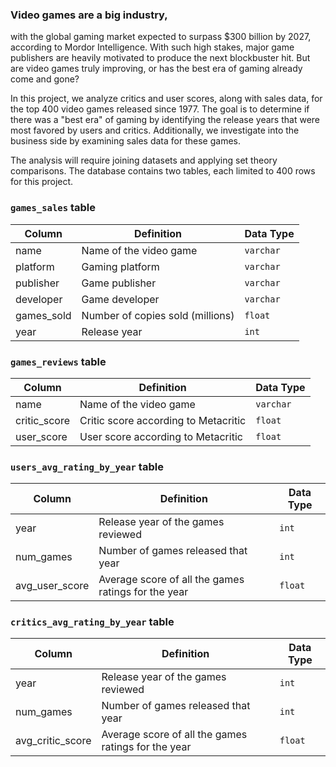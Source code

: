 ### Video games are a big industry, 
with the global gaming market expected to surpass $300 billion by 2027, according to Mordor Intelligence. With such high stakes, major game publishers are heavily motivated to produce the next blockbuster hit. But are video games truly improving, or has the best era of gaming already come and gone?

In this project, we analyze critics and user scores, along with sales data, for the top 400 video games released since 1977. The goal is to determine if there was a "best era" of gaming by identifying the release years that were most favored by users and critics. Additionally, we investigate into the business side by examining sales data for these games.

The analysis will require joining datasets and applying set theory comparisons. The database contains two tables, each limited to 400 rows for this project.

### `games_sales` table

| Column | Definition | Data Type |
|-|-|-|  
|name|Name of the video game|`varchar`|
|platform|Gaming platform|`varchar`|
|publisher|Game publisher|`varchar`|
|developer|Game developer|`varchar`|
|games_sold|Number of copies sold (millions)|`float`|
|year|Release year|`int`|

### `games_reviews` table

| Column | Definition | Data Type |
|-|-|-|
|name|Name of the video game|`varchar`|  
|critic_score|Critic score according to Metacritic|`float`|
|user_score|User score according to Metacritic|`float`|


### `users_avg_rating_by_year` table

| Column | Definition | Data Type |
|-|-|-|
|year| Release year of the games reviewed |`int`|  
|num_games| Number of games released that year |`int`|
|avg_user_score| Average score of all the games ratings for the year |`float`|

### `critics_avg_rating_by_year` table

| Column | Definition | Data Type |
|-|-|-|
|year| Release year of the games reviewed |`int`|  
|num_games| Number of games released that year |`int`|
|avg_critic_score| Average score of all the games ratings for the year |`float`|